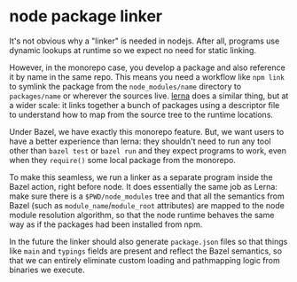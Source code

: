 # node package linker

It's not obvious why a "linker" is needed in nodejs.
After all, programs use dynamic lookups at runtime so we expect no need for static linking.

However, in the monorepo case, you develop a package and also reference it by name in the same repo.
This means you need a workflow like `npm link` to symlink the package from the `node_modules/name` directory to `packages/name` or wherever the sources live.
[lerna] does a similar thing, but at a wider scale: it links together a bunch of packages using a descriptor file to understand how to map from the source tree to the runtime locations.

Under Bazel, we have exactly this monorepo feature. But, we want users to have a better experience than lerna: they shouldn't need to run any tool other than `bazel test` or `bazel run` and they expect programs to work, even when they `require()` some local package from the monorepo.

To make this seamless, we run a linker as a separate program inside the Bazel action, right before node.
It does essentially the same job as Lerna: make sure there is a `$PWD/node_modules` tree and that all the semantics from Bazel (such as `module_name`/`module_root` attributes) are mapped to the node module resolution algorithm, so that the node runtime behaves the same way as if the packages had been installed from npm.

In the future the linker should also generate `package.json` files so that things like `main` and `typings` fields are present and reflect the Bazel semantics, so that we can entirely eliminate custom loading and pathmapping logic from binaries we execute.

[lerna]: https://github.com/lerna/lerna
